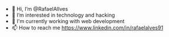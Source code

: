 - 👋 Hi, I’m @RafaelAllves
- 👀 I’m interested in technology and hacking
- 🌱 I'm currently working with web development
- 📫 How to reach me https://www.linkedin.com/in/rafaelalves91

<!---
RafaelAllves/RafaelAllves is a ✨ special ✨ repository because its `README.md` (this file) appears on your GitHub profile.
You can click the Preview link to take a look at your changes.
--->
